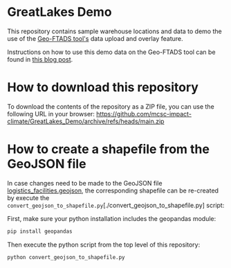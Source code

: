 # GreatLakes Demo
This repository contains sample warehouse locations and data to demo the use of the [Geo-FTADS tool's](https://danikam16.wixsite.com/mysite/post/accessing-and-using-the-mcsc-s-interactive-geospatial-decision-support-tool-for-trucking-fleet-decar) data upload and overlay feature. 

Instructions on how to use this demo data on the Geo-FTADS tool can be found in [this blog post](zzz).

# How to download this repository

To download the contents of the repository as a ZIP file, you can use the following URL in your browser: https://github.com/mcsc-impact-climate/GreatLakes_Demo/archive/refs/heads/main.zip 

# How to create a shapefile from the GeoJSON file

In case changes need to be made to the GeoJSON file [logistics_facilities.geojson](./GeoJSON/logistics_facilities.geojson), the corresponding shapefile can be re-created by execute the `convert_geojson_to_shapefile.py`[./convert_geojson_to_shapefile.py] script:

First, make sure your python installation includes the geopandas module:

```bash
pip install geopandas
```

Then execute the python script from the top level of this repository:

```bash
python convert_geojson_to_shapefile.py 
```
